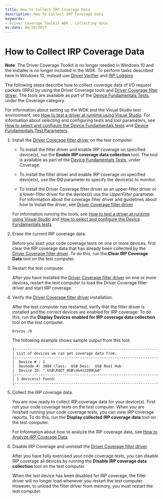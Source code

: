 ```yaml
---
title: How to Collect IRP Coverage Data
description: How to Collect IRP Coverage Data
keywords:
- Driver Coverage Toolkit WDK , collecting data
ms.date: 04/20/2017
---
```


# How to Collect IRP Coverage Data


**Note**  The Driver Coverage Toolkit is no longer needed in Windows 10 and the installer is no longer included in the WDK. To perform tasks described here in Windows 10, instead use [Driver Verifier](driver-verifier.md) and [IRP Logging](irp-logging.md).

 

The following steps describe how to collect coverage data of I/O request packets (IRPs) by using the Driver Coverage tools and [Driver Coverage filter driver](driver-coverage-filter-driver.md). The tools are available as part of the [Device Fundamentals Tests](device-fundamentals-tests.md), under the Coverage category.

For information about setting up the WDK and the Visual Studio test environment, see [How to test a driver at runtime using Visual Studio](/windows-hardware/drivers). For information about selecting and configuring tests and tool parameters, see [How to select and configure the Device Fundamentals tests](/windows-hardware/drivers) and [Device Fundamentals Test Parameters](/windows-hardware/drivers).

1.  Install the [Driver Coverage filter driver](driver-coverage-filter-driver.md) on the test computer.

    -   To install the filter driver and enable IRP coverage on specified device(s), run the **Enable IRP coverage data collection** tool. The tool is available as part of the [Device Fundamentals Tests](device-fundamentals-tests.md), under Coverage.

    -   To install the filter driver and enable IRP coverage on specified device(s), use the *DQ* parameter to specify the device(s) to monitor.

    -   To install the Driver Coverage filter driver as an upper-filter driver or a lower-filter driver for the device(s) use the *UpperFilter* parameter. For information about the coverage filter driver and guidelines about how to install the driver, see [Driver Coverage filter driver](driver-coverage-filter-driver.md)

    For information running the tools, see [How to test a driver at runtime using Visual Studio](/windows-hardware/drivers) and [How to select and configure the Device Fundamentals tests](/windows-hardware/drivers).

2.  Erase the current IRP coverage data.

    Before you start your code coverage tests on one or more devices, first clear the IRP coverage data that has already been collected by the [Driver Coverage filter driver](driver-coverage-filter-driver.md). To do this, run the **Clear IRP Coverage Data** tool on the test computer.

3.  Restart the test computer.

    After you have installed the [Driver Coverage filter driver](driver-coverage-filter-driver.md) on one or more devices, restart the test computer to load the Driver Coverage filter driver and start IRP coverage.

4.  Verify the [Driver Coverage filter driver](driver-coverage-filter-driver.md) installation.

    After the test computer has restarted, verify that the filter driver is installed and the correct devices are enabled for IRP coverage. To do this, run the **Display Devices enabled for IRP coverage data collection** tool on the test computer.

    ```
    Drvcov /D
    ```

    The following example shows sample output from this tool:

    ```
    |------------------------------------------------------------------
    | List of devices we can get coverage data from.
    |------------------------------------------------------------------
    |  Device # : 1 
    |  Devnode #: 3884 Class:  USB Desc:  USB Root Hub
    |  Device ID: " USB\ROOT_HUB\4&413399C&0"
    |------------------------------------------------------------------
    | 1 device(s) found.
    |------------------------------------------------------------------
    ```

5.  Collect the IRP coverage data.

    You are now ready to collect IRP coverage data for your device(s). First run your code coverage tests on the test computer. When you are finished running your code coverage tests, you can view IRP coverage reports. To do this, run the **Display collected IRP coverage data** tool on the test computer.

    For information about how to analyze the IRP coverage data, see [How to Analyze IRP Coverage Data](how-to-analyze-irp-coverage-data.md).

6.  Disable IRP Coverage and uninstall the [Driver Coverage filter driver](driver-coverage-filter-driver.md).

    After you have fully exercised your code coverage tests, you can disable IRP coverage all devices by running the **Disable IRP coverage data collection** tool on the test computer.

    When the last device has been disabled for IRP coverage, the filter driver will no longer load whenever you restart the test computer. However, to unload the filter driver from memory, you must restart the test computer.

 

